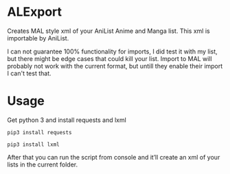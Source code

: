 # ALExport

Creates MAL style xml of your AniList Anime and Manga list. This xml is importable by AniList.

I can not guarantee 100% functionality for imports, I did test it with my list, but there might be edge cases that could kill your list.
Import to MAL will probably not work with the current format, but untill they enable their import I can't test that.

# Usage
Get python 3 and install requests and lxml

`pip3 install requests`

`pip3 install lxml`

After that you can run the script from console and it’ll create an xml of your lists in the current folder.

